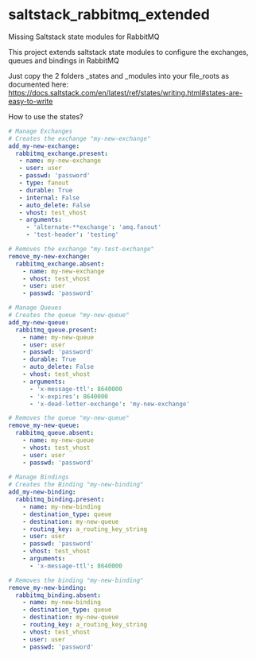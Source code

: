 # saltstack_rabbitmq_extended
Missing Saltstack state modules for RabbitMQ

This project extends saltstack state modules to configure the exchanges, queues and bindings in RabbitMQ

Just copy the 2 folders _states and _modules into your file_roots as documented here:
https://docs.saltstack.com/en/latest/ref/states/writing.html#states-are-easy-to-write

How to use the states?

```yaml
# Manage Exchanges
# Creates the exchange "my-new-exchange"
add_my-new-exchange:
  rabbitmq_exchange.present:
   - name: my-new-exchange
   - user: user
   - passwd: 'password'
   - type: fanout
   - durable: True
   - internal: False
   - auto_delete: False
   - vhost: test_vhost
   - arguments:
     - 'alternate-**exchange': 'amq.fanout'
     - 'test-header': 'testing'

# Removes the exchange "my-test-exchange"
remove_my-new-exchange:
  rabbitmq_exchange.absent:
    - name: my-new-exchange
    - vhost: test_vhost   
    - user: user
    - passwd: 'password'

# Manage Queues
# Creates the queue "my-new-queue"
add_my-new-queue:
  rabbitmq_queue.present:
    - name: my-new-queue
    - user: user
    - passwd: 'password'
    - durable: True
    - auto_delete: False
    - vhost: test_vhost
    - arguments:
      - 'x-message-ttl': 8640000
      - 'x-expires': 8640000
      - 'x-dead-letter-exchange': 'my-new-exchange'

# Removes the queue "my-new-queue"
remove_my-new-queue:
  rabbitmq_queue.absent:
    - name: my-new-queue
    - vhost: test_vhost
    - user: user
    - passwd: 'password'
    
# Manage Bindings
# Creates the Binding "my-new-binding"
add_my-new-binding:
  rabbitmq_binding.present:
    - name: my-new-binding
    - destination_type: queue
    - destination: my-new-queue
    - routing_key: a_routing_key_string
    - user: user
    - passwd: 'password'
    - vhost: test_vhost
    - arguments:
      - 'x-message-ttl': 8640000

# Removes the binding "my-new-binding"
remove_my-new-binding:
  rabbitmq_binding.absent:
    - name: my-new-binding
    - destination_type: queue
    - destination: my-new-queue
    - routing_key: a_routing_key_string
    - vhost: test_vhost
    - user: user
    - passwd: 'password'
```
